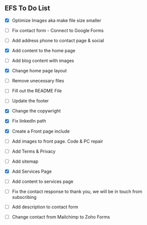 ## EFS To Do List

- [x] Optimize Images aka make file size smaller
- [ ] Fix contact form - Connect to Google Forms
- [ ] Add address phone to contact page & social
- [x] Add content to the home page
- [ ] Add blog content with images
- [x] Change home page layout
- [ ] Remove unecessary files
- [ ] Fill out the README File
- [ ] Update the footer
- [x] Change the copywright
- [x] Fix linkedIn path
- [x] Create a Front page include
- [ ] Add images to front page. Code & PC repair
- [ ] Add Terms & Privacy
- [ ] Add sitemap 
- [x] Add Services Page
- [ ] Add content to services page
- [ ] Fix the contact response to thank you, we will be in touch from subscribing
- [ ] Add description to contact form
- [ ] Change contact from Mailchimp to Zoho Forms


